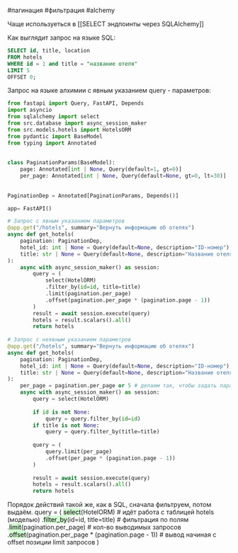 #пагинация #фильтрация #alchemy

Чаще используеться в [[SELECT эндпоинты через SQLAlchemy]] 

Как выглядит запрос на языке SQL:
```SQL
SELECT id, title, location
FROM hotels
WHERE id = 1 and title = "название отеля"
LIMIT 5
OFFSET 0;
```

Запрос на языке алхимии с явным указанием query - параметров:
```python
from fastapi import Query, FastAPI, Depends
import asyncio
from sqlalchemy import select
from src.database import async_session_maker
from src.models.hotels import HotelsORM
from pydantic import BaseModel  
from typing import Annotated  
  
  
class PaginationParams(BaseModel):  
    page: Annotated[int | None, Query(default=1, gt=0)]  
    per_page: Annotated[int | None, Query(default=None, gt=0, lt=30)]  
  
  
PaginationDep = Annotated[PaginationParams, Depends()]

app= FastAPI()

# Запрос с явным указанием параметров
@app.get("/hotels", summary="Вернуть информацию об отелях")  
async def get_hotels(
	pagination: PaginationDep,  
	hotel_id: int | None = Query(default=None, description="ID-номер"),  
	title: str | None = Query(default=None, description="Название отеля"),
):  
    async with async_session_maker() as session:
		query = (
			select(HotelORM)
			.filter_by(id=id, title=title)
			.limit(pagination.per_page)
			.offset(pagination.per_page * (pagination.page - 1))
		)
	    result = await session.execute(query)
	    hotels = result.scalars().all()
	    return hotels
	    
# Запрос с неявным указанием параметров
@app.get("/hotels", summary="Вернуть информацию об отелях")  
async def get_hotels(
	pagination: PaginationDep,  
	hotel_id: int | None = Query(default=None, description="ID-номер"),  
	title: str | None = Query(default=None, description="Название отеля"),
):  
	per_page = pagination.per_page or 5 # делаем так, чтобы задать параметр по умолчанию в случае, если у объекта не будет атрибута per_page
    async with async_session_maker() as session:
	    query = select(HotelORM)
	    
	    if id is not None:
		    query = query.filter_by(id=id)
	    if title is not None:
		    query = query.filter_by(title=title)
		    
		query = (
			query.limit(per_page)
			.offset(per_page * (pagination.page - 1))
		)
		
	    result = await session.execute(query)
	    hotels = result.scalars().all()
	    return hotels
```
Порядок действий такой же, как в SQL, сначала фильтруем, потом выдаём.
query = (
	<mark style="background: #BBFABBA6;">select</mark>(HotelORM) # идёт работа с таблицей hotels (моделью)
	.<mark style="background: #BBFABBA6;">filter_by</mark>(id=id, title=title) # фильтрация по полям
	.<mark style="background: #BBFABBA6;">limit</mark>(pagination.per_page) # кол-во выводимых запросов
	.<mark style="background: #BBFABBA6;">offset</mark>(pagination.per_page * (pagination.page - 1)) # вывод начиная с offset позиции limit запросов
)
